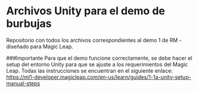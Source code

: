 # Archivos Unity para el demo de burbujas
Repositorio con todos los archivos correspondientes al demo 1 de RM - diseñado para Magic Leap.

###Importante
Para que el demo funcione correctamente, se debe hacer el setup del entorno Unity para que se ajuste a los requerimientos del Magic Leap. Todas las instrucciones se encuentran en el siguiente enlace: https://ml1-developer.magicleap.com/en-us/learn/guides/1-1a-unity-setup-manual-steps


